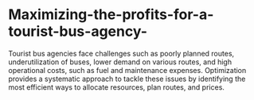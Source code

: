 # Maximizing-the-profits-for-a-tourist-bus-agency-
Tourist bus agencies face challenges such as poorly planned routes, underutilization of buses,  lower demand on various routes, and high operational costs, such as fuel and maintenance expenses. Optimization provides a systematic approach to tackle these issues by identifying the most efficient ways to allocate resources, plan routes, and prices.
